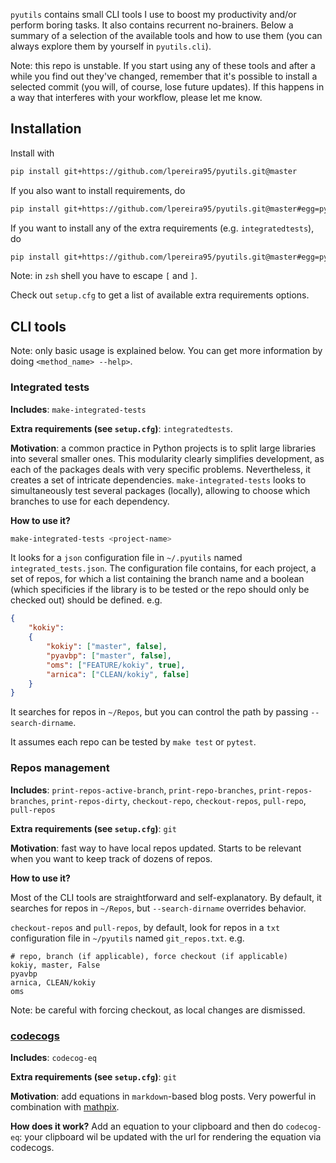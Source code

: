 
`pyutils` contains small CLI tools I use to boost my productivity and/or perform boring tasks. It also contains recurrent no-brainers. Below a summary of a selection of the available tools and how to use them (you can always explore them by yourself in `pyutils.cli`).


Note: this repo is unstable. If you start using any of these tools and after a while you find out they've changed, remember that it's possible to install a selected commit (you will, of course, lose future updates). If this happens in a way that interferes with your workflow, please let me know.


## Installation

Install with

```bash
pip install git+https://github.com/lpereira95/pyutils.git@master
```


If you also want to install requirements, do

```bash
pip install git+https://github.com/lpereira95/pyutils.git@master#egg=pyutils
```


If you want to install any of the extra requirements (e.g. `integratedtests`), do

```bash
pip install git+https://github.com/lpereira95/pyutils.git@master#egg=pyutils[integratedtests]
```

Note: in `zsh` shell you have to escape `[` and `]`.

Check out `setup.cfg` to get a list of available extra requirements options.


## CLI tools

Note: only basic usage is explained below. You can get more information by doing `<method_name> --help>`.


### Integrated tests

**Includes**: `make-integrated-tests`

**Extra requirements (see `setup.cfg`)**: `integratedtests`.

**Motivation**: a common practice in Python projects is to split large libraries into several smaller ones. This modularity clearly simplifies development, as each of the packages deals with very specific problems. Nevertheless, it creates a set of intricate dependencies. `make-integrated-tests` looks to simultaneously test several packages (locally), allowing to choose which branches to use for each dependency.


**How to use it?**

```bash
make-integrated-tests <project-name>
```

It looks for a `json` configuration file in `~/.pyutils` named `integrated_tests.json`. The configuration file contains, for each project, a set of repos, for which a list containing the branch name and a boolean (which specificies if the library is to be tested or the repo should only be checked out) should be defined. e.g.

```json
{
    "kokiy":
    {
        "kokiy": ["master", false],
        "pyavbp": ["master", false],
        "oms": ["FEATURE/kokiy", true],
        "arnica": ["CLEAN/kokiy", false]
    }
}
```

It searches for repos in `~/Repos`, but you can control the path by passing `--search-dirname`.

It assumes each repo can be tested by `make test` or `pytest`.



### Repos management

**Includes**: `print-repos-active-branch`, `print-repo-branches`, `print-repos-branches`, `print-repos-dirty`, `checkout-repo`, `checkout-repos`, `pull-repo`, `pull-repos`

**Extra requirements (see `setup.cfg`)**: `git`

**Motivation**: fast way to have local repos updated. Starts to be relevant when you want to keep track of dozens of repos.


**How to use it?**

Most of the CLI tools are straightforward and self-explanatory. By default, it searches for repos in `~/Repos`, but `--search-dirname` overrides behavior.

`checkout-repos` and `pull-repos`, by default, look for repos in a `txt` configuration file in `~/pyutils` named `git_repos.txt`. e.g.

```
# repo, branch (if applicable), force checkout (if applicable) 
kokiy, master, False
pyavbp
arnica, CLEAN/kokiy
oms
```

Note: be careful with forcing checkout, as local changes are dismissed.



### [codecogs](https://latex.codecogs.com/)

**Includes**: `codecog-eq`

**Extra requirements (see `setup.cfg`)**: `git`

**Motivation**: add equations in `markdown`-based blog posts. Very powerful in combination with [mathpix](https://mathpix.com/).

**How does it work?** Add an equation to your clipboard and then do `codecog-eq`: your clipboard wil be updated with the url for rendering the equation via codecogs.











